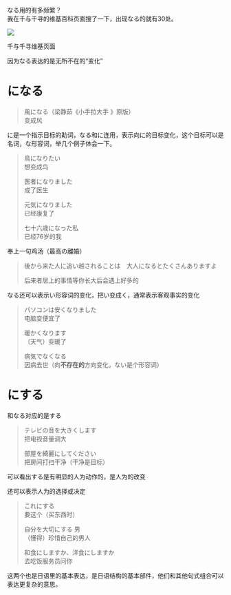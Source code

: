 なる用的有多频繁？  
我在千与千寻的维基百科页面搜了一下，出现なる的就有30处。

![](http://pic3.zhimg.com/v2-d995b98cda8bedbf86b2017991721062_b.png)

千与千寻维基页面

因为なる表达的是无所不在的“变化”

# になる

> 風になる（梁静茹《小手拉大手 》原版）  
> 变成风

に是一个指示目标的助词，なる和に连用，表示向に的目标变化，这个目标可以是名词，な形容词，举几个例子体会一下。

> 鳥になりたい  
> 想变成鸟
>
> 医者になりました  
> 成了医生
>
> 元気になりました  
> 已经康复了
>
> 七十六歳になった私  
> 已经76岁的我

奉上一句鸡汤（最高の離婚）

> 後から来た人に追い越されることは　大人になるとたくさんありますよ
>
> 后来者居上的事情等你长大后会遇上好多的



なる还可以表示い形容词的变化，把い变成く，通常表示客观事实的变化

> パソコンは安くなりました  
> 电脑变便宜了
>
> 暖かくなります  
> （天气）变暖了
>
> 病気でなくなる  
> 因病去世（向**不存在的**方向变化，ない是个形容词）

# にする

和なる对应的是する

> テレビの音を大きくします  
> 把电视音量调大
>
> 部屋を綺麗にしてください  
> 把房间打扫干净（干净是目标）

可以看出する是有明显的人为动作的，是人为的改变

还可以表示人为的选择或决定

> これにする  
> 要这个（买东西时）
>
> 自分を大切にする 男  
> （懂得）珍惜自己的男人
>
> 和食にしますか、洋食にしますか  
> 去吃饭服务员问你

这两个也是日语里的基本表达，是日语结构的基本部件，他们和其他句式组合可以表达更复杂的意思。

